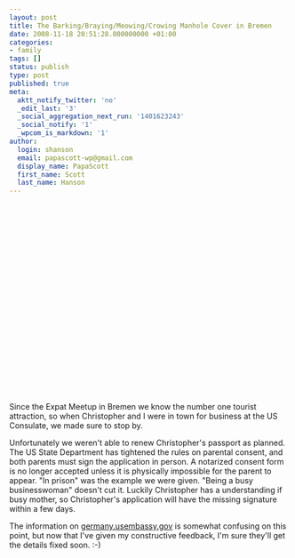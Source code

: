 ```yaml
---
layout: post
title: The Barking/Braying/Meowing/Crowing Manhole Cover in Bremen
date: 2008-11-18 20:51:28.000000000 +01:00
categories:
- family
tags: []
status: publish
type: post
published: true
meta:
  aktt_notify_twitter: 'no'
  _edit_last: '3'
  _social_aggregation_next_run: '1401623243'
  _social_notify: '1'
  _wpcom_is_markdown: '1'
author:
  login: shanson
  email: papascott-wp@gmail.com
  display_name: PapaScott
  first_name: Scott
  last_name: Hanson
---
```

<p><object width="425" height="344"><param name="movie" value="http://www.youtube.com/v/iWiZH9Qe76Q&hl=en&fs=1" /><param name="allowFullScreen" value="true" /><param name="allowscriptaccess" value="always" /><embed src="https://www.youtube.com/v/iWiZH9Qe76Q&hl=en&fs=1" type="application/x-shockwave-flash" allowscriptaccess="always" allowfullscreen="true" width="425" height="344" /></object></p>
<p>Since the Expat Meetup in Bremen we know the number one tourist attraction, so when Christopher and I were in town for business at the US Consulate, we made sure to stop by.</p>
<p>Unfortunately we weren't able to renew Christopher's passport as planned. The US State Department has tightened the rules on parental consent, and both parents must sign the application in person. A notarized consent form is no longer accepted unless it is physically impossible for the parent to appear. "In prison" was the example we were given. "Being a busy businesswoman" doesn't cut it. Luckily Christopher has a understanding if busy mother, so Christopher's application will have the missing signature within a few days.</p>
<p>The information on <a href="http://germany.usembassy.gov/germany/services/passport_issuance.html">germany.usembassy.gov</a> is somewhat confusing on this point, but now that I've given my constructive feedback, I'm sure they'll get the details fixed soon. :-)</p>
